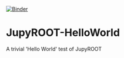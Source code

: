 [![Binder](http://mybinder.org/badge.svg)](http://mybinder.org/repo/matthewfeickert/JupyROOT-HelloWorld)
# JupyROOT-HelloWorld
A trivial 'Hello World' test of JupyROOT
